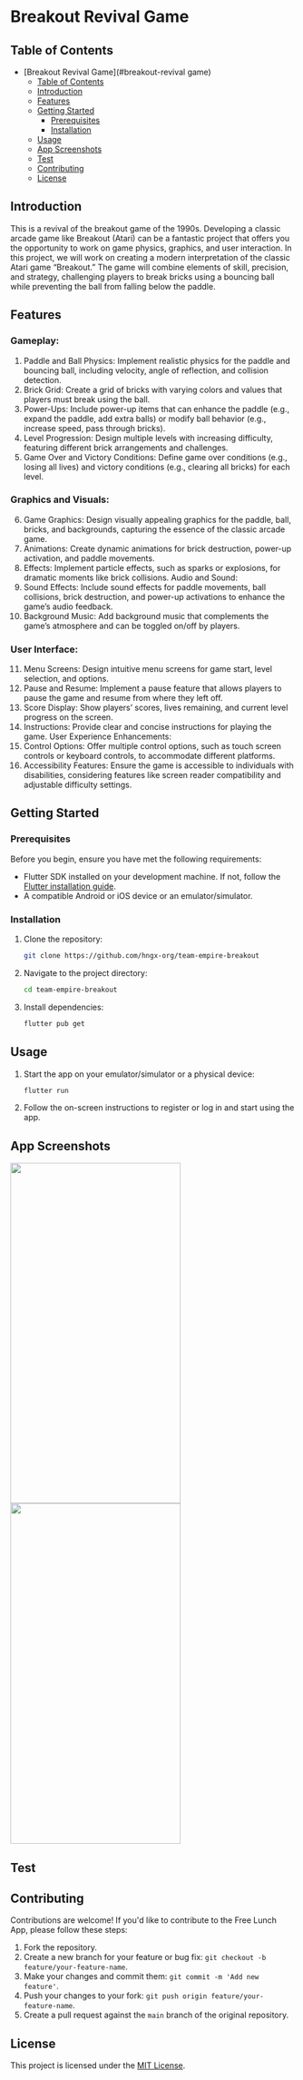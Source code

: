 # Breakout Revival Game

<!-- ![App Logo](app-logo.png) -->

## Table of Contents
- [Breakout Revival Game](#breakout-revival game)
    - [Table of Contents](#table-of-contents)
    - [Introduction](#introduction)
    - [Features](#features)
    - [Getting Started](#getting-started)
        - [Prerequisites](#prerequisites)
        - [Installation](#installation)
    - [Usage](#usage)
    - [App Screenshots](#app-screenshots)
    - [Test](#test)
    - [Contributing](#contributing)
    - [License](#license)

## Introduction

This is a revival of the breakout game of the 1990s.
Developing a classic arcade game like Breakout (Atari) can be a fantastic project that offers you the opportunity to work on game physics, graphics, and user interaction.
In this project, we will work on creating a modern interpretation of the classic Atari game “Breakout.” The game will combine elements of skill, precision, and strategy,
challenging players to break bricks using a bouncing ball while preventing the ball from falling below the paddle.

## Features
### Gameplay:
1. Paddle and Ball Physics: Implement realistic physics for the paddle and bouncing ball, including velocity, angle of reflection, and collision detection.
2. Brick Grid: Create a grid of bricks with varying colors and values that players must break using the ball.
3. Power-Ups: Include power-up items that can enhance the paddle (e.g., expand the paddle, add extra balls) or modify ball behavior (e.g., increase speed, pass through bricks).
4. Level Progression: Design multiple levels with increasing difficulty, featuring different brick arrangements and challenges.
5. Game Over and Victory Conditions: Define game over conditions (e.g., losing all lives) and victory conditions (e.g., clearing all bricks) for each level.

### Graphics and Visuals:
6. Game Graphics: Design visually appealing graphics for the paddle, ball, bricks, and backgrounds, capturing the essence of the classic arcade game.
7. Animations: Create dynamic animations for brick destruction, power-up activation, and paddle movements.
8. Effects: Implement particle effects, such as sparks or explosions, for dramatic moments like brick collisions.
   Audio and Sound:
9. Sound Effects: Include sound effects for paddle movements, ball collisions, brick destruction, and power-up activations to enhance the game’s audio feedback.
10. Background Music: Add background music that complements the game’s atmosphere and can be toggled on/off by players. 

### User Interface:
11. Menu Screens: Design intuitive menu screens for game start, level selection, and options.
12. Pause and Resume: Implement a pause feature that allows players to pause the game and resume from where they left off.
13. Score Display: Show players’ scores, lives remaining, and current level progress on the screen.
14. Instructions: Provide clear and concise instructions for playing the game.
    User Experience Enhancements:
15. Control Options: Offer multiple control options, such as touch screen controls or keyboard controls, to accommodate different platforms.
16. Accessibility Features: Ensure the game is accessible to individuals with disabilities, considering features like screen reader compatibility and adjustable difficulty settings.

## Getting Started

### Prerequisites

Before you begin, ensure you have met the following requirements:

- Flutter SDK installed on your development machine. If not, follow the [Flutter installation guide](https://flutter.dev/docs/get-started/install).
- A compatible Android or iOS device or an emulator/simulator.

### Installation

1. Clone the repository:

   ```bash
   git clone https://github.com/hngx-org/team-empire-breakout
   ```

2. Navigate to the project directory:

   ```bash
   cd team-empire-breakout
   ```

3. Install dependencies:

   ```bash
   flutter pub get
   ```

## Usage

1. Start the app on your emulator/simulator or a physical device:

   ```bash
   flutter run
   ```

2. Follow the on-screen instructions to register or log in and start using the app.

## App Screenshots
<img src ="https://github.com/hngx-org/team-empire-breakout/assets/57020210/92023aa2-01d5-4181-ac68-f687b141cf8f" height="600" width="300"> 
<img src ="https://github.com/hngx-org/team-empire-breakout/assets/57020210/1a870394-aeaf-473c-b384-a6d7c7e93c27" height="600" width="300">





## Test


## Contributing

Contributions are welcome! If you'd like to contribute to the Free Lunch App, please follow these steps:

1. Fork the repository.
2. Create a new branch for your feature or bug fix: `git checkout -b feature/your-feature-name`.
3. Make your changes and commit them: `git commit -m 'Add new feature'`.
4. Push your changes to your fork: `git push origin feature/your-feature-name`.
5. Create a pull request against the `main` branch of the original repository.

## License

This project is licensed under the [MIT License](LICENSE).
